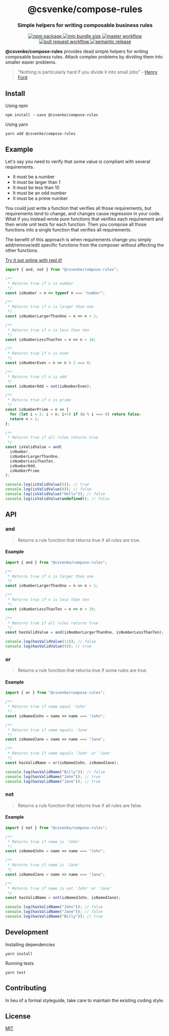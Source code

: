 <h1 align="center" style="border-bottom: none;">@csvenke/compose-rules</h1>
<h3 align="center">Simple helpers for writing composable business rules</h3>
<p align="center">
  <a href="https://www.npmjs.com/package/@csvenke/compose-rules">
    <img src="https://badgen.net/npm/v/@csvenke/compose-rules" alt="npm package" />
  </a>
  <a href="https://bundlephobia.com/result?p=@csvenke/compose-rules">
    <img src="https://badgen.net/bundlephobia/min/@csvenke/compose-rules" alt="min bundle size" />
  </a>
  <a href="https://github.com/csvenke/compose-rules/actions?query=workflow%3Amaster">
    <img src="https://github.com/csvenke/compose-rules/workflows/master/badge.svg" alt="master workflow" />
  </a>
  <a href="https://github.com/csvenke/compose-rules/actions?query=workflow%3A%22pull+request%22">
    <img src="https://github.com/csvenke/compose-rules/workflows/pull%20request/badge.svg" alt="pull request workflow" />
  </a>
  <a href="https://github.com/semantic-release/semantic-release">
    <img src="https://img.shields.io/badge/%20%20%F0%9F%93%A6%F0%9F%9A%80-semantic--release-e10079.svg" alt="semantic release" />
  </a>
</p>

**@csvenke/compose-rules** provides dead simple helpers for writing composable business rules.
Attack complex problems by dividing them into smaller easier problems.

> "Nothing is particularly hard if you divide it into small jobs" - [Henry Ford](https://no.wikipedia.org/wiki/Henry_Ford)

## Install

Using npm

```
npm install --save @csvenke/compose-rules
```

Using yarn

```
yarn add @csvenke/compose-rules
```

## Example

Let's say you need to verify that some value is compliant with several requirements.

- It must be a number
- It must be larger than 1
- It must be less than 10
- It must be an odd number
- It must be a prime number

You could just write a function that verifies all those requirements, but requirements tend to change, and changes cause regression in your code.
What if you instead wrote pure functions that verifies each requirement and then wrote unit tests for each function.
Then you compose all those functions into a single function that verifies all requirements.

The benefit of this approach is when requirements change you simply add/remove/edit specific functions from the composer without affecting the other functions.

[Try it out online with repl.it!](https://repl.it/@csvenke/WorseMiserlyScale)

```js
import { and, not } from "@csvenke/compose-rules";

/**
 * Returns true if n is number
 */
const isNumber = n => typeof n === "number";

/**
 * Returns true if n is larger than one
 */
const isNumberLargerThanOne = n => n > 1;

/**
 * Returns true if n is less than ten
 */
const isNumberLessThanTen = n => n < 10;

/**
 * Returns true if n is even
 */
const isNumberEven = n => n % 2 === 0;

/**
 * Returns true if n is odd
 */
const isNumberOdd = not(isNumberEven);

/**
 * Returns true if n is prime
 */
const isNumberPrime = n => {
  for (let i = 2; i < n; i++) if (n % i === 0) return false;
  return n > 1;
};

/**
 * Returns true if all rules returns true
 */
const isValidValue = and(
  isNumber,
  isNumberLargerThanOne,
  isNumberLessThanTen,
  isNumberOdd,
  isNumberPrime
);

console.log(isValidValue(5)); // true
console.log(isValidValue(8)); // false
console.log(isValidValue("Hello")); // false
console.log(isValidValue(undefined)); // false
```

## API

### **and**

> Returns a rule function that returns true if all rules are true.

#### Example

```js
import { and } from "@csvenke/compose-rules";

/**
 * Returns true if n is larger than one
 */
const isNumberLargerThanOne = n => n > 1;

/**
 * Returns true if n is less than ten
 */
const isNumberLessThanTen = n => n < 10;

/**
 * Returns true if all rules returns true
 */
const hasValidValue = and(isNumberLargerThanOne, isNumberLessThanTen);

console.log(hasValidValue(11)); // false
console.log(hasValidValue(5)); // true
```

### **or**

> Returns a rule function that returns true if some rules are true.

#### Example

```js
import { or } from "@csvenke/compose-rules";

/**
 * Returns true if name equal 'John'
 */
const isNamedJohn = name => name === "John";

/**
 * Returns true if name equals 'Jane'
 */
const isNamedJane = name => name === "Jane";

/**
 * Returns true if name equals 'John' or 'Jane'
 */
const hasValidName = or(isNamedJohn, isNamedJane);

console.log(hasValidName("Billy")); // false
console.log(hasValidName("John")); // true
console.log(hasValidName("Jane")); // true
```

### **not**

> Returns a rule function that returns true if all rules are false.

#### Example

```js
import { not } from "@csvenke/compose-rules";

/**
 * Returns true if name is 'John'
 */
const isNamedJohn = name => name === "John";

/**
 * Returns true if name is 'Jane'
 */
const isNamedJane = name => name === "Jane";

/**
 * Returns true if name is not 'John' or 'Jane'
 */
const hasValidName = not(isNamedJohn, isNamedJane);

console.log(hasValidName("John")); // false
console.log(hasValidName("Jane")); // false
console.log(hasValidName("Billy")); // true
```

## Development

Installing dependencies

```
yarn install
```

Running tests

```
yarn test
```

## Contributing

In lieu of a formal styleguide, take care to maintain the existing coding style.

## License

[MIT](https://github.com/csvenke/compose-rules/blob/master/LICENSE)
